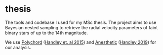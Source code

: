 # thesis

The tools and codebase I used for my MSc thesis. The project aims to use Bayesian nested sampling to retrieve the radial velocity parameters of faint binary stars of up to the 14th magnitude. 

We use [Polychord](https://github.com/PolyChord/PolyChordLite) ([Handley et. al 2015](https://arxiv.org/pdf/1506.00171.pdf)) and [Anesthetic](https://github.com/williamjameshandley/anesthetic) ([Handley 2019](https://arxiv.org/pdf/1905.04768.pdf)) for our analysis.
